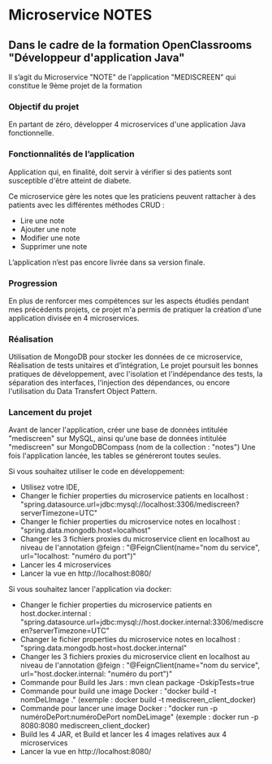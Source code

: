 # Microservice NOTES
## Dans le cadre de la formation OpenClassrooms "Développeur d'application Java" 


Il s’agit du Microservice "NOTE" de l'application "MEDISCREEN" qui constitue le 9ème projet de la formation

### Objectif du projet

En partant de zéro, développer 4 microservices d'une application Java fonctionnelle.

### Fonctionnalités de l’application

Application qui, en finalité, doit servir à vérifier si des patients sont susceptible d'être atteint de diabete. 

Ce microservice gère les notes que les praticiens peuvent rattacher à des patients avec les différentes méthodes CRUD : 
- Lire une note
- Ajouter une note
- Modifier une note
- Supprimer une note

L’application n’est pas encore livrée dans sa version finale.

### Progression
En plus de renforcer mes compétences sur les aspects étudiés pendant mes précédents projets, ce projet m'a permis de pratiquer la création d'une application divisée en 4 microservices.

### Réalisation


Utilisation de MongoDB pour stocker les données de ce microservice,
Réalisation de tests unitaires et d’intégration,
Le projet poursuit les bonnes pratiques de développement, avec l'isolation et l'indépendance des tests, la séparation des interfaces, l'injection des dépendances, ou encore l'utilisation du Data Transfert Object Pattern.


### Lancement du projet

Avant de lancer l'application, créer une base de données intitulée "mediscreen" sur MySQL, ainsi qu'une base de données intitulée "mediscreen" sur MongoDBCompass (nom de la collection : "notes") Une fois l'application lancée, les tables se généreront toutes seules.

Si vous souhaitez utiliser le code en développement:

- Utilisez votre IDE,
- Changer le fichier properties du microservice patients en localhost : "spring.datasource.url=jdbc:mysql://localhost:3306/mediscreen?serverTimezone=UTC"
- Changer le fichier properties du microservice notes en localhost : "spring.data.mongodb.host=localhost"
- Changer les 3 fichiers proxies du microservice client en localhost au niveau de l'annotation @feign : "@FeignClient(name="nom du service", url="localhost: "numéro du port")"
- Lancer les 4 microservices
- Lancer la vue en http://localhost:8080/


Si vous souhaitez lancer l'application via docker:

- Changer le fichier properties du microservice patients en host.docker.internal : "spring.datasource.url=jdbc:mysql://host.docker.internal:3306/mediscreen?serverTimezone=UTC"
- Changer le fichier properties du microservice notes en localhost : "spring.data.mongodb.host=host.docker.internal"
- Changer les 3 fichiers proxies du microservice client en localhost au niveau de l'annotation @feign : "@FeignClient(name="nom du service", url="host.docker.internal: "numéro du port")"
- Commande pour Build les Jars : mvn clean package -DskipTests=true
- Commande pour build une image Docker : "docker build -t nomDeLImage ." (exemple : docker build -t mediscreen_client_docker)
- Commande pour lancer une image Docker : "docker run -p numéroDePort:numéroDePort nomDeLimage" (exemple : docker run -p 8080:8080 mediscreen_client_docker)
- Build les 4 JAR, et Build et lancer les 4 images relatives aux 4 microservices 
- Lancer la vue en http://localhost:8080/


